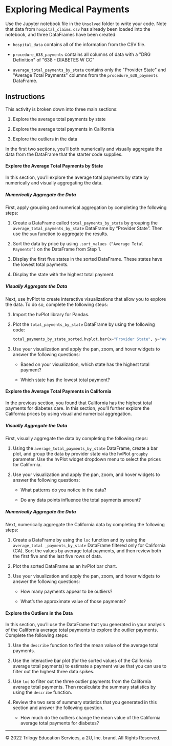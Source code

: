# Exploring Medical Payments

Use the Jupyter notebook file in the `Unsolved` folder to write your code. Note that data from `hospital_claims.csv` has already been loaded into the notebook, and three DataFrames have been created:

* `hospital_data` contains all of the information from the CSV file.

* `procedure_638_payments` contains all columns of data with a "DRG Definition" of "638 - DIABETES W CC"

* `average_total_payments_by_state` contains only the "Provider State" and "Average Total Payments" columns from the `procedure_638_payments` DataFrame.

## Instructions

This activity is broken down into three main sections:

1. Explore the average total payments by state

2. Explore the average total payments in California

3. Explore the outliers in the data

In the first two sections, you’ll both numerically and visually aggregate the data from the DataFrame that the starter code supplies.

#### Explore the Average Total Payments by State

In this section, you’ll explore the average total payments by state by numerically and visually aggregating the data.

##### Numerically Aggregate the Data

First, apply grouping and numerical aggregation by completing the following steps:

1. Create a DataFrame called `total_payments_by_state` by grouping the `average_total_payments_by_state` DataFrame by “Provider State”. Then use the `sum` function to aggregate the results.

2. Sort the data by price by using `.sort_values (“Average Total Payments”)` on the DataFrame from Step 1.

3. Display the first five states in the sorted DataFrame. These states have the lowest total payments.

4. Display the state with the highest total payment.

##### Visually Aggregate the Data

Next, use hvPlot to create interactive visualizations that allow you to explore the data. To do so, complete the following steps:

1. Import the hvPlot library for Pandas.

2. Plot the `total_payments_by_state` DataFrame by using the following code:

    ```python
    total_payments_by_state_sorted.hvplot.bar(x="Provider State", y="Average Total Payments")
    ```

3. Use your visualization and apply the pan, zoom, and hover widgets to answer the following questions:

    * Based on your visualization, which state has the highest total payment?

    * Which state has the lowest total payment?

#### Explore the Average Total Payments in California

In the previous section, you found that California has the highest total payments for diabetes care. In this section, you’ll further explore the California prices by using visual and numerical aggregation.

##### Visually Aggregate the Data

First, visually aggregate the data by completing the following steps:

1. Using the `average_total_payments_by_state` DataFrame, create a bar plot, and group the data by provider state via the hvPlot `groupby` parameter. Use the hvPlot widget dropdown menu to select the prices for California.

2. Use your visualization and apply the pan, zoom, and hover widgets to answer the following questions:

    * What patterns do you notice in the data?

    * Do any data points influence the total payments amount?

##### Numerically Aggregate the Data

Next, numerically aggregate the California data by completing the following steps:

1. Create a DataFrame by using the `loc` function and by using the `average_total _payments_by_state` DataFrame filtered only for California (CA). Sort the values by average total payments, and then review both the first five and the last five rows of data.

2. Plot the sorted DataFrame as an hvPlot bar chart.

3. Use your visualization and apply the pan, zoom, and hover widgets to answer the following questions:

    * How many payments appear to be outliers?

    * What’s the approximate value of those payments?

#### Explore the Outliers in the Data

In this section, you’ll use the DataFrame that you generated in your analysis of the California average total payments to explore the outlier payments. Complete the following steps:

1. Use the `describe` function to find the mean value of the average total payments.

2. Use the interactive bar plot (for the sorted values of the California average total payments) to estimate a payment value that you can use to filter out the highest three data spikes.

3. Use `loc` to filter out the three outlier payments from the California average total payments. Then recalculate the summary statistics by using the `describe` function.

4. Review the two sets of summary statistics that you generated in this section and answer the following question.

    * How much do the outliers change the mean value of the California average total payments for diabetes?

---

© 2022 Trilogy Education Services, a 2U, Inc. brand. All Rights Reserved.
